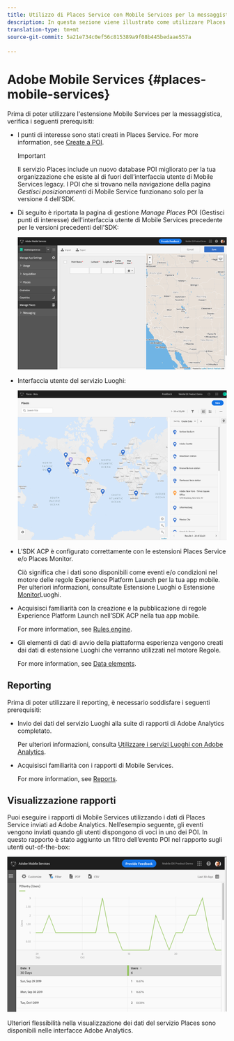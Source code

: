 ```yaml
---
title: Utilizzo di Places Service con Mobile Services per la messaggistica
description: In questa sezione viene illustrato come utilizzare Places Service con Mobile Services per la messaggistica.
translation-type: tm+mt
source-git-commit: 5a21e734c0ef56c815389a9f08b445bedaae557a

---
```



# Adobe Mobile Services {#places-mobile-services}

Prima di poter utilizzare l&#39;estensione Mobile Services per la messaggistica, verifica i seguenti prerequisiti:

* I punti di interesse sono stati creati in Places Service. For more information, see [Create a POI](/help/poi-mgmt-ui/create-a-poi-ui.md).

   >[!IMPORTANT]
   >
   >Il servizio Places include un nuovo database POI migliorato per la tua organizzazione che esiste al di fuori dell’interfaccia utente di Mobile Services legacy. I POI che si trovano nella navigazione della pagina *Gestisci posizionamenti* di Mobile Service funzionano solo per la versione 4 dell’SDK.

* Di seguito è riportata la pagina di gestione *Manage Places* POI (Gestisci punti di interesse) dell&#39;interfaccia utente di Mobile Services precedente per le versioni precedenti dell&#39;SDK:

   ![Interfaccia utente precedente](/help/assets/legacy-location-v4-ui.png)

* Interfaccia utente del servizio Luoghi:

   ![Interfaccia utente di gestione dei punti di servizio](/help/assets/places-ui.png)

* L’SDK ACP è configurato correttamente con le estensioni Places Service e/o Places Monitor.

   Ciò significa che i dati sono disponibili come eventi e/o condizioni nel motore delle regole Experience Platform Launch per la tua app mobile. Per ulteriori informazioni, consultate Estensione [](/help/places-ext-aep-sdks/places-extension/places-extension.md) Luoghi o Estensione [Monitor](/help/places-ext-aep-sdks/places-monitor-extension/using-places-monitor-extension.md)Luoghi.

* Acquisisci familiarità con la creazione e la pubblicazione di regole Experience Platform Launch nell’SDK ACP nella tua app mobile.

   For more information, see [Rules engine](https://aep-sdks.gitbook.io/docs/using-mobile-extensions/mobile-core/rules-engine).

* Gli elementi di dati di avvio della piattaforma esperienza vengono creati dai dati di estensione Luoghi che verranno utilizzati nel motore Regole.

   For more information, see [Data elements](https://aep-sdks.gitbook.io/docs/using-mobile-extensions/mobile-core/rules-engine#data-elements).

## Reporting

Prima di poter utilizzare il reporting, è necessario soddisfare i seguenti prerequisiti:

* Invio dei dati del servizio Luoghi alla suite di rapporti di Adobe Analytics completato.

   Per ulteriori informazioni, consulta [Utilizzare i servizi Luoghi con Adobe Analytics](/help/use-places-with-other-solutions/places-adobe-analytics/use-places-adobe-analytics.md).

* Acquisisci familiarità con i rapporti di Mobile Services.

   For more information, see [Reports](https://docs.adobe.com/content/help/en/mobile-services/using/reports-ug/usage.html).

## Visualizzazione rapporti

Puoi eseguire i rapporti di Mobile Services utilizzando i dati di Places Service inviati ad Adobe Analytics. Nell’esempio seguente, gli eventi vengono inviati quando gli utenti dispongono di voci in uno dei POI. In questo rapporto è stato aggiunto un filtro dell’evento POI nel rapporto sugli utenti out-of-the-box:

![Visualizzazione report](/help/assets/report-visualize.png)

Ulteriori flessibilità nella visualizzazione dei dati del servizio Places sono disponibili nelle interfacce Adobe Analytics.

